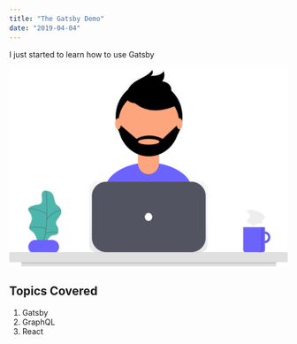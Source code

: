 ```yaml
---
title: "The Gatsby Demo"
date: "2019-04-04"
---
```


I just started to learn how to use Gatsby

![designer](./designer.png)

## Topics Covered

1. Gatsby
2. GraphQL
3. React
